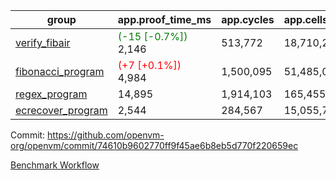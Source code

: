 | group | app.proof_time_ms | app.cycles | app.cells_used | leaf.proof_time_ms | leaf.cycles | leaf.cells_used |
| -- | -- | -- | -- | -- | -- | -- |
| [verify_fibair](https://github.com/openvm-org/openvm/blob/benchmark-results/benchmarks/verify_fibair-74610b9602770ff9f45ae6b8eb5d770f220659ec.md) |<span style='color: green'>(-15 [-0.7%])</span> 2,146 |  513,772 |  18,710,269 |- | - | - |
| [fibonacci_program](https://github.com/openvm-org/openvm/blob/benchmark-results/benchmarks/fibonacci-74610b9602770ff9f45ae6b8eb5d770f220659ec.md) |<span style='color: red'>(+7 [+0.1%])</span> 4,984 |  1,500,095 |  51,485,080 |- | - | - |
| [regex_program](https://github.com/openvm-org/openvm/blob/benchmark-results/benchmarks/regex-74610b9602770ff9f45ae6b8eb5d770f220659ec.md) | 14,895 |  1,914,103 |  165,455,373 | 28,850 |  5,883,427 |  258,895,947 |
| [ecrecover_program](https://github.com/openvm-org/openvm/blob/benchmark-results/benchmarks/ecrecover-74610b9602770ff9f45ae6b8eb5d770f220659ec.md) | 2,544 |  284,567 |  15,055,723 | 17,836 |  4,157,560 |  186,729,619 |


Commit: https://github.com/openvm-org/openvm/commit/74610b9602770ff9f45ae6b8eb5d770f220659ec

[Benchmark Workflow](https://github.com/openvm-org/openvm/actions/runs/13076180546)
